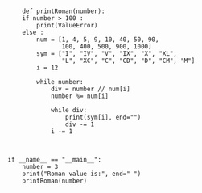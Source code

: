 ###
        def printRoman(number):
        if number > 100 :
            print(ValueError)
        else :
            num = [1, 4, 5, 9, 10, 40, 50, 90,
                   100, 400, 500, 900, 1000]
            sym = ["I", "IV", "V", "IX", "X", "XL",
                   "L", "XC", "C", "CD", "D", "CM", "M"]
            i = 12

            while number:
                div = number // num[i]
                number %= num[i]

                while div:
                    print(sym[i], end="")
                    div -= 1
                i -= 1



    if __name__ == "__main__":
        number = 3
        print("Roman value is:", end=" ")
        printRoman(number)
